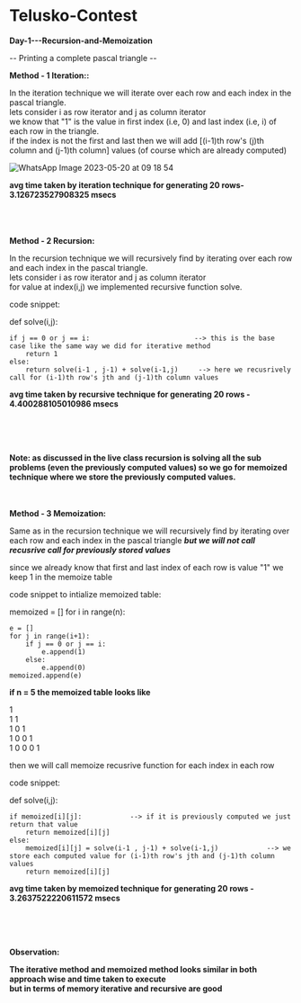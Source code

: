 # Telusko-Contest

**Day-1---Recursion-and-Memoization**

-- Printing a complete pascal triangle -- 

**Method - 1 Iteration::**


In the iteration technique we will iterate over each row and each index in the pascal triangle. <br>
lets consider i as row iterator and j as column iterator  <br>
we know that "1" is the  value in first index (i.e, 0) and last index (i.e, i) of each row in the triangle. <br>
if the index is not the first and last then we will add [(i-1)th row's (j)th column and (j-1)th column] values (of course which are already computed) <br>


![WhatsApp Image 2023-05-20 at 09 18 54](https://github.com/cs25-esc/Telusko-Contest/assets/68850280/a357b4b3-134e-4bb3-8f98-2024cc781208)

**avg time taken by iteration technique for generating 20 rows- 3.126723527908325 msecs**

<br><br><br>
**Method - 2 Recursion:**


In the recursion technique we will recursively find by iterating over each row and each index in the pascal triangle. <br>
lets consider i as row iterator and j as column iterator <br>
for value at index(i,j) we implemented recursive function solve. <br>

code snippet:

def solve(i,j):
    
    if j == 0 or j == i:                          --> this is the base case like the same way we did for iterative method                      
        return 1
    else:
        return solve(i-1 , j-1) + solve(i-1,j)     --> here we recusrively call for (i-1)th row's jth and (j-1)th column values


**avg time taken by recursive technique for generating 20 rows - 4.400288105010986 msecs**

<br><br><br>

**Note: as discussed in the live class recursion is solving all the sub problems (even the previously computed values) so we go for memoized technique where we store the previously computed values.**
<br><br><br>

**Method - 3 Memoization:**

Same as in the recursion technique we will recursively find by iterating over each row and each index in the pascal triangle ***but we will not call recusrive call for previously stored values*** <br>

since we already know that first and last index of each row is value "1" we keep 1 in the memoize table <br>

code snippet to intialize memoized table:

memoized = []
for i in range(n):

    e = []
    for j in range(i+1):
        if j == 0 or j == i:
            e.append(1)
        else:
            e.append(0)
    memoized.append(e) 

**if n = 5 the memoized table looks like**


1   <br>
1 1   <br>
1 0 1   <br>
1 0 0 1   <br>
1 0 0 0 1   <br>

then we will call memoize recusrive function for each index in each row

code snippet:

def solve(i,j):

    if memoized[i][j]:            --> if it is previously computed we just return that value
        return memoized[i][j]
    else:
        memoized[i][j] = solve(i-1 , j-1) + solve(i-1,j)            --> we store each computed value for (i-1)th row's jth and (j-1)th column values
        return memoized[i][j]
    

**avg time taken by memoized technique for generating 20 rows - 3.2637522220611572 msecs**


<br><br><br>

**Observation:**

**The iterative method and memoized method looks similar in both approach wise and time taken to execute <br> 
but in terms of memory iterative and recursive are good**

